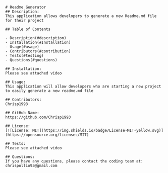 
    # Readme Generator
    ## Description:
    This application allows developers to generate a new Readme.md file for their project
    
    ## Table of Contents
  
    - Description(#description)
    - Installation(#Installation)
    - Usage(#usage)
    - Contributors(#contribution)
    - Tests(#testing)
    - Questions(#questions)
    
    ## Installation:
    Please see attached video
    
    ## Usage:
    This application will allow developers who are starting a new project to easily generate a new readme.md file
    
    ## Contributors:
    Chrisp1993
    
    ## GitHub Name:
    https://github.com/Chrisp1993
    
    ## License:
    [![License: MIT](https://img.shields.io/badge/License-MIT-yellow.svg)](https://opensource.org/licenses/MIT)
    
    ## Tests:
    Please see attached video
    
    ## Questions:
    If you have any questions, please contact the coding team at: 
    chrispollio93@gmail.com
  
  